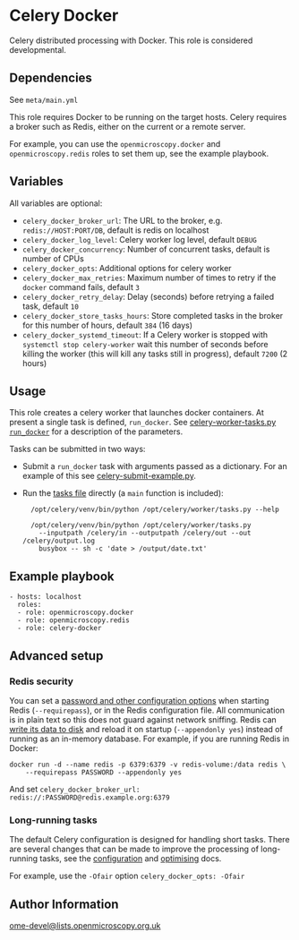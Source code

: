 Celery Docker
=============

Celery distributed processing with Docker.
This role is considered developmental.


Dependencies
------------

See `meta/main.yml`

This role requires Docker to be running on the target hosts.
Celery requires a broker such as Redis, either on the current or a remote server.

For example, you can use the `openmicroscopy.docker` and `openmicroscopy.redis` roles to set them up, see the example playbook.


Variables
---------

All variables are optional:
- `celery_docker_broker_url`: The URL to the broker, e.g. `redis://HOST:PORT/DB`, default is redis on localhost
- `celery_docker_log_level`: Celery worker log level, default `DEBUG`
- `celery_docker_concurrency`: Number of concurrent tasks, default is number of CPUs
- `celery_docker_opts`: Additional options for celery worker
- `celery_docker_max_retries`: Maximum number of times to retry if the `docker` command fails, default `3`
- `celery_docker_retry_delay`: Delay (seconds) before retrying a failed task, default `10`
- `celery_docker_store_tasks_hours`: Store completed tasks in the broker for this number of hours, default `384` (16 days)
- `celery_docker_systemd_timeout`: If a Celery worker is stopped with `systemctl stop celery-worker` wait this number of seconds before killing the worker (this will kill any tasks still in progress), default `7200` (2 hours)


Usage
-----

This role creates a celery worker that launches docker containers.
At present a single task is defined, `run_docker`.
See [celery-worker-tasks.py `run_docker`](files/celery-worker-tasks.py) for a description of the parameters.

Tasks can be submitted in two ways:

- Submit a `run_docker` task with arguments passed as a dictionary.
  For an example of this see [celery-submit-example.py](files/celery-submit-example.py).

- Run the [tasks file](files/celery-worker-tasks.py) directly (a `main` function is included):

        /opt/celery/venv/bin/python /opt/celery/worker/tasks.py --help

        /opt/celery/venv/bin/python /opt/celery/worker/tasks.py
          --inputpath /celery/in --outputpath /celery/out --out /celery/output.log
          busybox -- sh -c 'date > /output/date.txt'


Example playbook
----------------

    - hosts: localhost
      roles:
      - role: openmicroscopy.docker
      - role: openmicroscopy.redis
      - role: celery-docker


Advanced setup
--------------

### Redis security

You can set a [password and other configuration options](http://docs.celeryproject.org/en/latest/getting-started/brokers/redis.html) when starting Redis (`--requirepass`), or in the Redis configuration file.
All communication is in plain text so this does not guard against network sniffing.
Redis can [write its data to disk](http://redis.io/topics/persistence) and reload it on startup (`--appendonly yes`) instead of running as an in-memory database.
For example, if you are running Redis in Docker:

    docker run -d --name redis -p 6379:6379 -v redis-volume:/data redis \
        --requirepass PASSWORD --appendonly yes

And set `celery_docker_broker_url: redis://:PASSWORD@redis.example.org:6379`


### Long-running tasks

The default Celery configuration is designed for handling short tasks.
There are several changes that can be made to improve the processing of long-running tasks, see the [configuration](http://docs.celeryproject.org/en/latest/configuration.html) and [optimising](http://docs.celeryproject.org/en/latest/userguide/optimizing.html) docs.

For example, use the `-Ofair` option `celery_docker_opts: -Ofair`


Author Information
------------------

ome-devel@lists.openmicroscopy.org.uk
